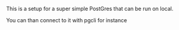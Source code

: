 This is a setup for a super simple PostGres that can be run  on local. 

You can than connect to it with pgcli for instance 
